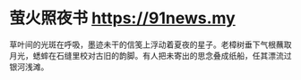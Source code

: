 # 萤火照夜书 https://91news.my
草叶间的光斑在呼吸，墨迹未干的信笺上浮动着夏夜的星子。老樟树垂下气根蘸取月光，蟋蟀在石缝里校对古旧的韵脚。有人把未寄出的思念叠成纸船，任其漂流过银河浅滩。
